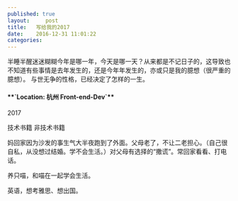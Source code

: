 ```yaml
---
published: true
layout:     post
title:   写给我的2017
date:    2016-12-31 11:01:22
categories:
---
```

半睡半醒迷迷糊糊今年是哪一年，今天是哪一天？从来都是不记日子的，这导致也不知道有些事情是去年发生的，还是今年年发生的，亦或只是我的臆想（很严重的臆想）。
与世无争的性格，已经决定了怎样的一生。

<h4>**`Location: 杭州    Front-end-Dev`**</h4>

2017
  
  技术书籍   非技术书籍 
  
妈回家因为沙发的事生气大半夜跑到了外面。父母老了，不让二老担心。（自己很自私，从没想过结婚。学不会生活。）对父母有选择的“撒谎”。常回家看看、打电话。

养只喵，和喵在一起学会生活。

英语，想考雅思、想出国。
